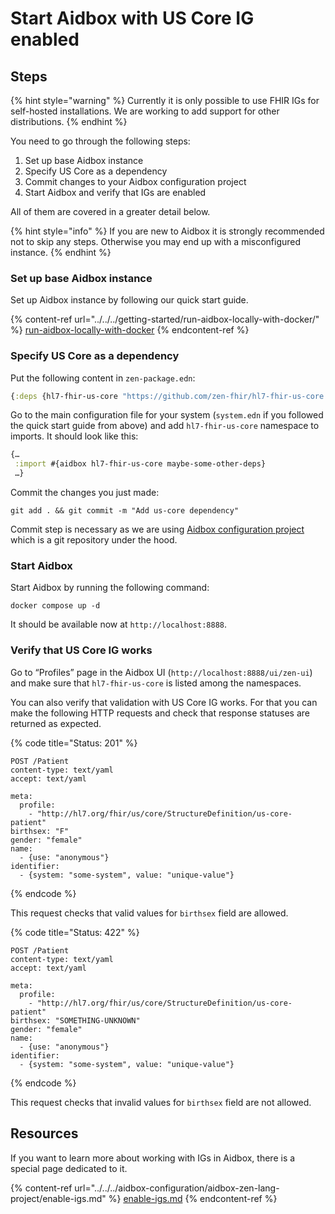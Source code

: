 # Start Aidbox with US Core IG enabled

## Steps

{% hint style="warning" %}
Currently it is only possible to use FHIR IGs for self-hosted installations. We are working to add support for other distributions.
{% endhint %}

You need to go through the following steps:

1. Set up base Aidbox instance
2. Specify US Core as a dependency
3. Commit changes to your Aidbox configuration project
4. Start Aidbox and verify that IGs are enabled

All of them are covered in a greater detail below.

{% hint style="info" %}
If you are new to Aidbox it is strongly recommended not to skip any steps. Otherwise you may end up with a misconfigured instance.
{% endhint %}

### Set up base Aidbox instance

Set up Aidbox instance by following our quick start guide.

{% content-ref url="../../../getting-started/run-aidbox-locally-with-docker/" %}
[run-aidbox-locally-with-docker](../../../getting-started/run-aidbox-locally-with-docker/)
{% endcontent-ref %}

### Specify US Core as a dependency

Put the following content in `zen-package.edn`:

```clojure
{:deps {hl7-fhir-us-core "https://github.com/zen-fhir/hl7-fhir-us-core.git"}}
```

Go to the main configuration file for your system (`system.edn` if you followed the quick start guide from above) and add `hl7-fhir-us-core` namespace to imports. It should look like this:

```clojure
{…
 :import #{aidbox hl7-fhir-us-core maybe-some-other-deps}
 …}
```

Commit the changes you just made:

```shell
git add . && git commit -m "Add us-core dependency"
```

Commit step is necessary as we are using [Aidbox configuration project](../../../aidbox-configuration/aidbox-zen-lang-project/) which is a git repository under the hood.

### Start Aidbox

Start Aidbox by running the following command:

```shell
docker compose up -d
```

It should be available now at `http://localhost:8888`.

### Verify that US Core IG works

Go to “Profiles” page in the Aidbox UI (`http://localhost:8888/ui/zen-ui`) and make sure that `hl7-fhir-us-core` is listed among the namespaces.

You can also verify that validation with US Core IG works. For that you can make the following HTTP requests and check that response statuses are returned as expected.

{% code title="Status: 201" %}
```
POST /Patient
content-type: text/yaml
accept: text/yaml

meta:
  profile:
    - "http://hl7.org/fhir/us/core/StructureDefinition/us-core-patient"
birthsex: "F"
gender: "female"
name:
  - {use: "anonymous"}
identifier:
  - {system: "some-system", value: "unique-value"}
```
{% endcode %}

This request checks that valid values for `birthsex` field are allowed.

{% code title="Status: 422" %}
```
POST /Patient
content-type: text/yaml
accept: text/yaml

meta:
  profile:
    - "http://hl7.org/fhir/us/core/StructureDefinition/us-core-patient"
birthsex: "SOMETHING-UNKNOWN"
gender: "female"
name:
  - {use: "anonymous"}
identifier:
  - {system: "some-system", value: "unique-value"}
```
{% endcode %}

This request checks that invalid values for `birthsex` field are not allowed.

## Resources

If you want to learn more about working with IGs in Aidbox, there is a special page dedicated to it.

{% content-ref url="../../../aidbox-configuration/aidbox-zen-lang-project/enable-igs.md" %}
[enable-igs.md](../../../aidbox-configuration/aidbox-zen-lang-project/enable-igs.md)
{% endcontent-ref %}
